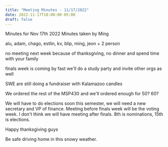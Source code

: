 ```yaml
---
title: "Meeting Minutes - 11/17/2022"
date: 2022-11-17T18:00:00-05:00
draft: false
---
```


Minutes for Nov 17th 2022
Minutes taken by Ming

alu, adam, chago, estlin, kv, blip, ming, jeon + 2 person

no meeting next week because of thanksgiving, no dinner and spend time with your family

finals week is coming by fast
we'll do a study party and invite other orgs as well

SWE are still doing a fundraiser with Kalamazoo candles

We ordered the rest of the MSP430 and we'll ordered enough for 50? 60?

We will have to do elections soon this semester, we will need a new secretary and VP of finance. Meeting before finals week will be the voting week. I don't think we will have meeting after finals. 8th is nominations, 15th is elections.

Happy thanksgiving guys 

Be safe driving home in this snowy weather. 